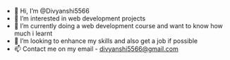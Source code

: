- 👋 Hi, I’m @Divyanshi5566
- 👀 I’m interested in web development projects
- 🌱 I’m currently doing a web development course and want to know how much i learnt
- 💞️ I’m looking to enhance my skills and also get a job if possible
- 📫 Contact me on my email - divyanshi5566@gmail.com

<!---
Divyanshi5566/Divyanshi5566 is a ✨ special ✨ repository because its `README.md` (this file) appears on your GitHub profile.
You can click the Preview link to take a look at your changes.
--->
